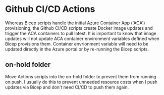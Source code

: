 # Github CI/CD Actions
Whereas Bicep scripts handle the initial Azure Container App ('ACA') provisioning, the Github CI/CD scripts create Docker
image updates and trigger the ACA containers to pull latest. It is important to know that image updates will not update
ACA container environment variables defined when Bicep provisions them. Container envrionment variable will need to be
updated directly in the Azure portal or by re-running the Bicep scripts.

## on-hold folder
Move Actions scripts into the on-hold folder to prevent them from running on push. I usually do this to prevent unneeded resource costs when I push updates via Bicep and don't need CI/CD to push them again.

